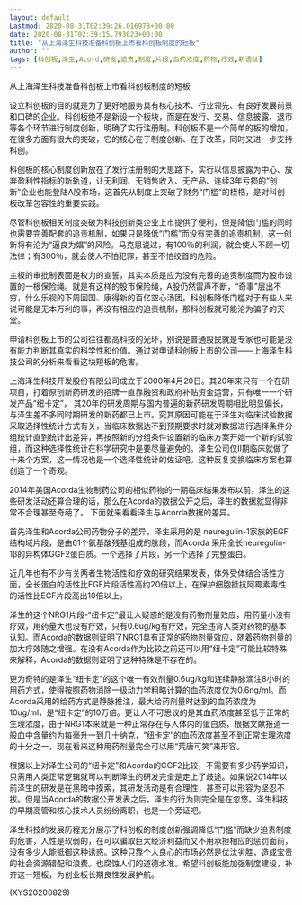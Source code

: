 ```yaml
---
layout: default
Lastmod: 2020-08-31T02:39:26.016978+00:00
date: 2020-08-31T02:39:15.793623+00:00
title: "从上海泽生科技准备科创板上市看科创板制度的短板"
author: ""
tags: [科创板,泽生,Acord,研发,追责,制度,片段,血药浓度,药物,疗效,新语丝]
---
```


从上海泽生科技准备科创板上市看科创板制度的短板

设立科创板的目的就是为了更好地服务具有核心技术、行业领先、有良好发展前景和口碑的企业。科创板绝不是新设一个板块，而是在发行、交易、信息披露、退市等各个环节进行制度创新，明确了实行注册制。科创板不是一个简单的板的增加，在很多方面有很大的突破，它的核心在于制度创新、在于改革，同时又进一步支持科创。

科创板的核心制度创新放在了发行注册制的大思路下，实行以信息披露为中心、放弃盈利性指标的新轨道，让无利润、无销售收入、无产品、连续3年亏损的“创新”企业也能登陆A股市场，这首先从制度上突破了财务“门槛”的桎梏，是对科创板改革包容性的重要实践。

尽管科创板相关制度突破为科技创新类企业上市提供了便利，但是降低门槛的同时也需要完善配套的追责机制，如果只是降低“门槛”而没有完善的追责机制，这一创新将有沦为“逼良为娼”的风险。马克思说过，有100％的利润，就会使人不顾一切法律；有300％，就会使人不怕犯罪，甚至不怕绞首的危险。

主板的审批制表面是权力的宣誓，其实本质是应为没有完善的追责制度而为股市设置的一根保险绳。就是有这样的股市保险绳，A股仍然雷声不断，“奇事”层出不穷，什么乐视的下周回国、康得新的百亿空心汤团。科创板降低门槛对于有些人来说可能是无本万利的事，再没有相应的追责机制，那科创板就可能沦为骗子的天堂。

申请科创板上市的公司往往都高科技的光环，别说是普通股民就是专家也可能是没有能力判断其真实的科学性和价值。通过对申请科创板上市的公司——上海泽生科技公司的分析来看看这块短板的危害。

上海泽生科技开发股份有限公司成立于2000年4月20日。其20年来只有一个在研项目，打着原创新药研发的招牌一直靠融资和政府补贴资金运营，只有唯一一个研发产品“纽卡定”， 其20年的研发周期与国内普遍的新药研发周期相比明显偏长，与泽生差不多同时期研发的新药都已上市。究其原因可能在于泽生对临床试验数据采取选择性统计方式有关，当临床数据达不到预期要求时就对数据进行选择条件分组统计直到统计出差异，再按照新的分组条件设置新的临床方案开始一个新的试验组，而这种选择性统计在科学研究中是要尽量避免的。泽生公司仅II期临床就做了十来个方案，这一情况也是一个选择性统计的佐证吧。这种反复变换临床方案也算创造了一个奇观。

2014年美国Acorda生物制药公司的相似药物的一期临床结果发布以前，泽生的这些研发活动还算合理的话，那么在Acorda的数据公开之后，泽生的数据就显得非常不合理甚至奇葩了。 下面就来看看泽生与Acorda数据的差异。

首先泽生和Acorda公司药物分子的差异，泽生采用的是 neuregulin-1家族的EGF 结构域片段，是由61个氨基酸残基组成的肽段，而Acorda 采用全长neuregulin-1β的异构体GGF2蛋白质。一个选择了片段，另一个选择了完整蛋白。

近几年也有不少有关两者生物活性和疗效的研究结果发表，体外受体结合活性方面，全长蛋白的活性比EGF片段活性高约20倍以上，在保护细胞抵抗阿霉素毒性的活性比EGF片段高出10倍以上。

泽生的这个NRG1片段-“纽卡定”最让人疑惑的是没有药物剂量效应，用药量小没有疗效，用药量大也没有疗效，只有0.6ug/kg有疗效，完全违背人类对药物的基本认知。而Acorda的数据则证明了NRG1具有正常的药物剂量效应，随着药物剂量的加大疗效随之增强。在没有Acorda作为比较之前还可以用“纽卡定”可能比较特殊来解释，Acorda的数据则证明了这种特殊是不存在的。

更为奇特的是泽生“纽卡定”的这个唯一有效剂量0.6ug/kg和连续静脉滴注8小时的用药方式，使得按照药物消除一级动力学粗略计算的血药浓度仅为0.6ng/ml。而Acorda采用的给药方式是静脉推注，最大给药剂量时达到的血药浓度为10ug/ml，是“纽卡定”的10万倍。更让人不可思议的是其血药浓度甚至低于正常的生理浓度，由于NRG1本来就是一种正常存在与人体内的蛋白质，根据文献报道一般血中含量约为每毫升一到几十纳克，“纽卡定”的血药浓度甚至不到正常生理浓度的十分之一，现在看来这种用药剂量完全可以用“荒唐可笑”来形容。

根据以上对泽生公司的“纽卡定”和Acorda的GGF2比较，不需要有多少药学知识，只需用人类正常逻辑就可以判断泽生的研发完全是走上了歧途。如果说2014年以前泽生的研发是在黑暗中摸索，其研发活动是有合理性，甚至可以形容为坚忍不拔。但是当Acorda的数据公开发表之后，泽生的行为则完全是在忽悠。泽生科技的早期高管和核心技术人员纷纷离职，也是一个旁证吧。

泽生科技的发展历程充分展示了科创板的制度创新强调降低“门槛”而缺少追责制度的危害，人性是软弱的，在可以骗取巨大经济利益而又不用承担相应的惩罚面前，没有多少人能抵御这种诱惑。这种只靠个人良心的市场必然是优汰劣胜，造成宝贵的社会资源错配和浪费。也腐蚀人们的道德水准。希望科创板能加强制度建设，补齐这一短板，为创业板长期良性发展护航。

(XYS20200829)

